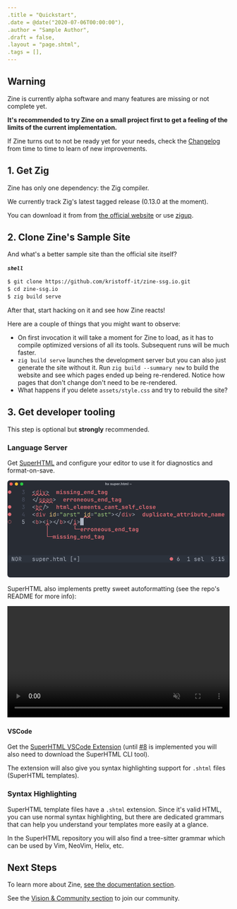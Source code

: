 ```yaml
---
.title = "Quickstart",
.date = @date("2020-07-06T00:00:00"),
.author = "Sample Author",
.draft = false,
.layout = "page.shtml",
.tags = [],
--- 
```


## Warning
Zine is currently alpha software and many features are missing or not complete yet.

**It's recommended to try Zine on a small project first to get a feeling of the limits of the current implementation.**

If Zine turns out to not be ready yet for your needs, check the [Changelog](/log/) from time to time to learn of new improvements.


## 1. Get Zig
Zine has only one dependency: the Zig compiler.

We currently track Zig's latest tagged release (0.13.0 at the moment).

You can download it from from [the official website](https://ziglang.org) or use [zigup](https://github.com/marler8997/zigup).

## 2. Clone Zine's Sample Site

And what's a better sample site than the official site itself?

***`shell`***
```bash
$ git clone https://github.com/kristoff-it/zine-ssg.io.git
$ cd zine-ssg.io
$ zig build serve
```
After that, start hacking on it and see how Zine reacts!

Here are a couple of things that you might want to observe:
- On first invocation it will take a moment for Zine to load, as it has to compile optimized versions of all its tools. Subsequent runs will be much faster.
- `zig build serve` launches the development server but you can also just generate the site without it. Run `zig build --summary new` to build the website and see which pages ended up being re-rendered. Notice how pages that don't change don't need to be re-rendered.
- What happens if you delete `assets/style.css` and try to rebuild the site?


## 3. Get developer tooling
This step is optional but **strongly** recommended.


### Language Server
Get [SuperHTML](https://github.com/kristoff-it/superhtml) and configure your editor to use it for diagnostics and format-on-save.

![](superhtml.png)

SuperHTML also implements pretty sweet autoformatting (see the repo's README for more info):

<video controls autoplay loop disablepictureinpicture muted width=100%>
 <source src="/vscode-autoformatting.mp4">
</video>

#### VSCode
Get the [SuperHTML VSCode Extension](https://marketplace.visualstudio.com/items?itemName=LorisCro.super) (until [#8](https://github.com/kristoff-it/superhtml/issues/8) is implemented you will also need to download the SuperHTML CLI tool).

The extension will also give you syntax highlighting support for `.shtml` files (SuperHTML templates).

### Syntax Highlighting
SuperHTML template files have a `.shtml` extension. Since it's valid HTML, you can use normal syntax highlighting, but there are dedicated grammars that can help you understand your templates more easily at a glance.

In the SuperHTML repository you will also find a tree-sitter grammar which can be used  by Vim, NeoVim, Helix, etc.

## Next Steps
To learn more about Zine, [see the documentation section](/documentation/).

See the [Vision & Community section](/community/) to join our community.



